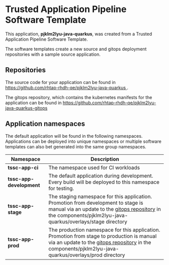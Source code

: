 # Trusted Application Pipeline Software Template

This application, **pjklm2lyu-java-quarkus**, was created from a Trusted Application Pipeline Software Template.

The software templates create a new source and gitops deployment repositories with a sample source application. 

## Repositories

The source code for your application can be found in [https://github.com/rhtap-rhdh-qe/pjklm2lyu-java-quarkus ](https://github.com/rhtap-rhdh-qe/pjklm2lyu-java-quarkus ).
 
The gitops repository, which contains the kubernetes manifests for the application can be found in 
[https://github.com/rhtap-rhdh-qe/pjklm2lyu-java-quarkus-gitops ](https://github.com/rhtap-rhdh-qe/pjklm2lyu-java-quarkus-gitops ) 

## Application namespaces 

The default application will be found in the following namespaces. Applications can be deployed into unique namespaces or multiple software templates can also bet generated into the same group namespaces.  

|  Namespace   |  Description   |  
| -------- | -------- |
| **tssc-app-ci** | The namespace used for CI workloads |
| **tssc-app-development** | The default application during development. Every build will be deployed to this namespace for testing. |
| **tssc-app-stage** | The staging namespace for this application. Promotion from development to stage is manual via an update to the [gitops repository](https://github.com/rhtap-rhdh-qe/pjklm2lyu-java-quarkus-gitops ) in the components/pjklm2lyu-java-quarkus/overlays/stage directory |
| **tssc-app-prod** | The production namespace for this application. Promotion from stage to production is manual via an update to the [gitops repository](https://github.com/rhtap-rhdh-qe/pjklm2lyu-java-quarkus-gitops ) in the components/pjklm2lyu-java-quarkus/overlays/prod directory |